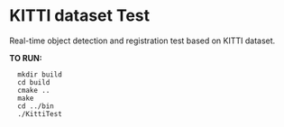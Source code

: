 # KITTI dataset Test
Real-time object detection and registration test based on KITTI dataset.

**TO RUN:**
```
  mkdir build
  cd build
  cmake ..
  make
  cd ../bin
  ./KittiTest
```
